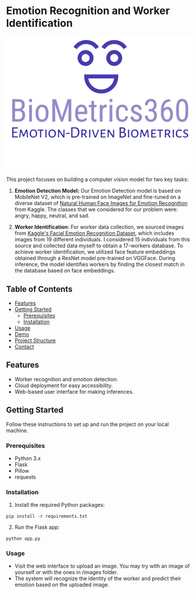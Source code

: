# Emotion Recognition and Worker Identification

![Project Logo](static/logo.png)

This project focuses on building a computer vision model for two key tasks:

1. **Emotion Detection Model:** Our Emotion Detection model is based on MobileNet V2, which is pre-trained on ImageNet and fine-tuned on a diverse dataset of [Natural Human Face Images for Emotion Recognition](https://www.kaggle.com/datasets/sudarshanvaidya/random-images-for-face-emotion-recognition) from Kaggle. The classes that we considered for our problem were: angry, happy, neutral, and sad.

2. **Worker Identification:** For worker data collection, we sourced images from [Kaggle's Facial Emotion Recognition Dataset](https://www.kaggle.com/datasets/tapakah68/facial-emotion-recognition), which includes images from 19 different individuals. I considered 15 individuals from this source and collected data myself to obtain a 17-workers database. To achieve worker identification, we utilized face feature embeddings obtained through a ResNet model pre-trained on VGGFace. During inference, the model identifies workers by finding the closest match in the database based on face embeddings.
   

## Table of Contents
- [Features](#features)
- [Getting Started](#getting-started)
  - [Prerequisites](#prerequisites)
  - [Installation](#installation)
- [Usage](#usage)
- [Demo](#demo)
- [Project Structure](#project-structure)
- [Contact](#contact)

## Features
- Worker recognition and emotion detection.
- Cloud deployment for easy accessibility.
- Web-based user interface for making inferences.

## Getting Started
Follow these instructions to set up and run the project on your local machine.

### Prerequisites
- Python 3.x
- Flask
- Pillow
- requests

### Installation 
1. Install the required Python packages:
```
pip install -r requirements.txt

```
2. Run the Flask app:
```
python app.py

```
### Usage
- Visit the web interface to upload an image. You may try with an image of yourself or with the ones in /images folder.
- The system will recognize the identity of the worker and predict their emotion based on the uploaded image.



  
